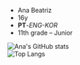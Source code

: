 - Ana Beatriz
- 16y
- **PT**-*ENG-KOR*
- 11th grade – Junior

<!---
anabtzz/anabtzz is a ✨ special ✨ repository because its `README.md` (this file) appears on your GitHub profile.
You can click the Preview link to take a look at your changes.
--->
![Ana's GitHub stats](https://github-readme-stats.vercel.app/api?username=anabtzz&show_icons=true&bg_color=00000000)  
![Top Langs](https://github-readme-stats.vercel.app/api/top-langs/?username=anabtzz&show_icons=true&bg_color=00000000)
